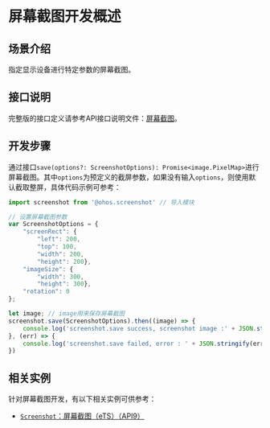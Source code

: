 # 屏幕截图开发概述

## 场景介绍

指定显示设备进行特定参数的屏幕截图。

## 接口说明

完整版的接口定义请参考API接口说明文件：[屏幕截图](../reference/apis/js-apis-screenshot.md)。

## 开发步骤

通过接口`save(options?: ScreenshotOptions): Promise<image.PixelMap>`进行屏幕截图。其中`options`为预定义的截屏参数，如果没有输入`options`，则使用默认截取整屏，具体代码示例可参考：

```js
import screenshot from '@ohos.screenshot' // 导入模块

// 设置屏幕截图参数
var ScreenshotOptions = {
	"screenRect": {
		"left": 200,
		"top": 100,
		"width": 200,
		"height": 200},
	"imageSize": {
		"width": 300,
		"height": 300},
	"rotation": 0
};

let image; // image用来保存屏幕截图
screenshot.save(ScreenshotOptions).then((image) => {
	console.log('screenshot.save success, screenshot image :' + JSON.stringify(image));
}, (err) => {
    console.log('screenshot.save failed, error : ' + JSON.stringify(err));
})
```
## 相关实例
针对屏幕截图开发，有以下相关实例可供参考：
- [`Screenshot`：屏幕截图（eTS）（API9）](https://gitee.com/openharmony/app_samples/tree/master/Basic/Screenshot)
